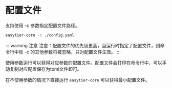 # 配置文件

支持使用 -c 参数指定配置文件路径。

```sh
easytier-core -c ./config.yaml
```

::: warning 注意
注意：配置文件的优先级更高，当运行时指定了配置文件，则命令行中除 -c 的其他参数将被忽略，只对配置文件生效。
:::

使用参数运行可以获得对应参数的配置文件。配置文件会打印在命令行中，可以手动复制对应配置保存为toml文件即可。

在不使用参数的情况下直接运行 `easytier-core` 可以获得最小配置文件。
